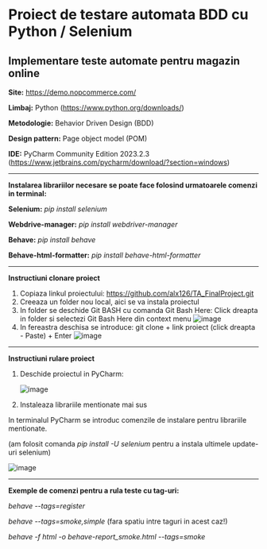 # Proiect de testare automata BDD cu Python / Selenium

## Implementare teste automate pentru magazin online


**Site:** https://demo.nopcommerce.com/

**Limbaj:** Python (https://www.python.org/downloads/)

**Metodologie:** Behavior Driven Design (BDD)

**Design pattern:** Page object model (POM)

**IDE:** PyCharm Community Edition 2023.2.3  (https://www.jetbrains.com/pycharm/download/?section=windows)
___

**Instalarea librariilor necesare se poate face folosind urmatoarele comenzi in terminal:**

**Selenium:**   _pip install selenium_

**Webdrive-manager:** _pip install webdriver-manager_

**Behave:** _pip install behave_

**Behave-html-formatter:** _pip install behave-html-formatter_
___

**Instructiuni clonare proiect**

1. Copiaza linkul proiectului: https://github.com/alx126/TA_FinalProject.git
2. Creeaza un folder nou local, aici se va instala proiectul
3. In folder se deschide Git BASH cu comanda Git Bash Here: Click dreapta in folder si selectezi Git Bash Here din context menu  ![image](https://github.com/alx126/TA_FinalProject/assets/93679540/f50ca661-f78c-4533-81ff-2b9d10b6ad1c)
4. In fereastra deschisa se introduce: git clone + link proiect (click dreapta - Paste) + Enter  ![image](https://github.com/alx126/TA_FinalProject/assets/93679540/4f2c22fa-cd2c-458b-be53-703854a49363)
___

**Instructiuni rulare proiect**

1. Deschide proiectul in PyCharm:
   
   ![image](https://github.com/alx126/TA_FinalProject/assets/93679540/1345a113-919d-4d74-bbe8-0e7b69366128)
2. Instaleaza librariile mentionate mai sus

In terminalul PyCharm se introduc comenzile de instalare pentru librariile mentionate.

(am folosit comanda _pip install -U selenium_ pentru a instala ultimele update-uri selenium)

![image](https://github.com/alx126/TA_FinalProject/assets/93679540/324e7b36-8464-4f69-9a33-bfeb96e707e8)

___   




**Exemple de comenzi pentru a rula teste cu tag-uri:**

  _behave --tags=register_

  _behave --tags=smoke,simple_  (fara spatiu intre taguri in acest caz!)
  
  _behave -f html -o behave-report_smoke.html --tags=smoke_
